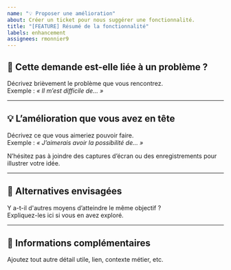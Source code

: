 ```yaml
---
name: "💡 Proposer une amélioration"
about: Créer un ticket pour nous suggérer une fonctionnalité.
title: "[FEATURE] Résumé de la fonctionnalité"
labels: enhancement
assignees: rmonnier9
---
```


## 🧐 Cette demande est-elle liée à un problème ?

Décrivez brièvement le problème que vous rencontrez.  
Exemple : *« Il m’est difficile de… »*

---

## 💡 L’amélioration que vous avez en tête

Décrivez ce que vous aimeriez pouvoir faire.  
Exemple : *« J’aimerais avoir la possibilité de… »*

N’hésitez pas à joindre des captures d’écran ou des enregistrements pour illustrer votre idée.

---

## 🔁 Alternatives envisagées

Y a-t-il d'autres moyens d’atteindre le même objectif ?  
Expliquez-les ici si vous en avez exploré.

---

## 📎 Informations complémentaires

Ajoutez tout autre détail utile, lien, contexte métier, etc.
